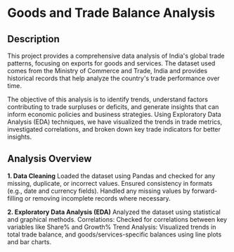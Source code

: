 # Goods and Trade Balance Analysis

## Description
This project provides a comprehensive data analysis of India's global trade patterns, focusing on exports for goods and services. The dataset used comes from the Ministry of Commerce and Trade, India and provides historical records that help analyze the country's trade performance over time.

The objective of this analysis is to identify trends, understand factors contributing to trade surpluses or deficits, and generate insights that can inform economic policies and business strategies. Using Exploratory Data Analysis (EDA) techniques, we have visualized the trends in trade metrics, investigated correlations, and broken down key trade indicators for better insights.

## Analysis Overview
**1. Data Cleaning**
Loaded the dataset using Pandas and checked for any missing, duplicate, or incorrect values.
Ensured consistency in formats (e.g., date and currency fields).
Handled any missing values by forward-filling or removing incomplete records where necessary.

**2. Exploratory Data Analysis (EDA)**
Analyzed the dataset using statistical and graphical methods.
Correlations: Checked for correlations between key variables like Share% and Growth%
Trend Analysis: Visualized trends in total trade balance, and goods/services-specific balances using line plots and bar charts.
